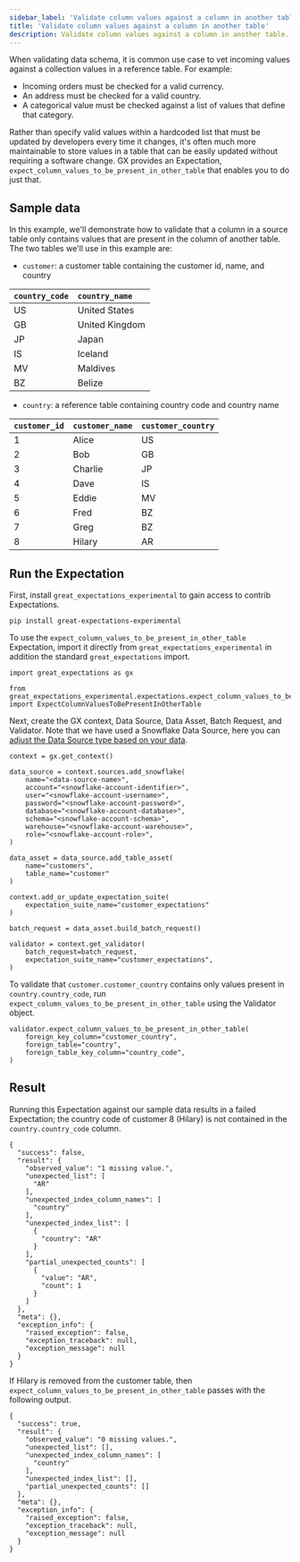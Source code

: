 ```yaml
---
sidebar_label: 'Validate column values against a column in another table'
title: 'Validate column values against a column in another table'
description: Validate column values against a column in another table.
---
```


When validating data schema, it is common use case to vet incoming values against a collection values in a reference table. For example:
* Incoming orders must be checked for a valid currency.
* An address must be checked for a valid country.
* A categorical value must be checked against a list of values that define that category.

Rather than specify valid values within a hardcoded list that must be updated by developers every time it changes, it's often much more maintainable to store values in a table that can be easily updated without requiring a software change. GX provides an Expectation, `expect_column_values_to_be_present_in_other_table` that enables you to do just that.

## Sample data

In this example, we'll demonstrate how to validate that a column in a source table only contains values that are present in the column of another table. The two tables we'll use in this example are:

* `customer`: a customer table containing the customer id, name, and country

| `country_code` | `country_name` |
| :-- | :-- |
| US | United States |
| GB | United Kingdom |
| JP | Japan |
| IS | Iceland |
| MV | Maldives |
| BZ | Belize |

* `country`: a reference table containing country code and country name

| `customer_id` | `customer_name` | `customer_country` |
| :-- | :-- | :-- |
| 1 | Alice | US |
| 2 | Bob | GB |
| 3 | Charlie | JP |
| 4 | Dave | IS |
| 5 | Eddie | MV |
| 6 | Fred | BZ |
| 7 | Greg | BZ |
| 8 | Hilary | AR |

## Run the Expectation

First, install `great_expectations_experimental` to gain access to contrib Expectations.

```
pip install great-expectations-experimental
```

To use the `expect_column_values_to_be_present_in_other_table` Expectation, import it directly from `great_expectations_experimental` in addition the standard `great_expectations` import.
```
import great_expectations as gx

from great_expectations_experimental.expectations.expect_column_values_to_be_present_in_other_table import ExpectColumnValuesToBePresentInOtherTable
```

Next, create the GX context, Data Source, Data Asset, Batch Request, and Validator. Note that we have used a Snowflake Data Source, here you can [adjust the Data Source type based on your data](/docs/oss/guides/connecting_to_your_data/fluent/database/connect_sql_source_data).
```
context = gx.get_context()

data_source = context.sources.add_snowflake(
    name="<data-source-name>",
    account="<snowflake-account-identifier>",
    user="<snowflake-account-username>",
    password="<snowflake-account-password>",
    database="<snowflake-account-database>",
    schema="<snowflake-account-schema>",
    warehouse="<snowflake-account-warehouse>",
    role="<snowflake-account-role>",
)

data_asset = data_source.add_table_asset(
    name="customers",
    table_name="customer"
)

context.add_or_update_expectation_suite(
    expectation_suite_name="customer_expectations"
)

batch_request = data_asset.build_batch_request()

validator = context.get_validator(
    batch_request=batch_request,
    expectation_suite_name="customer_expectations",
)
```

To validate that `customer.customer_country` contains only values present in `country.country_code`, run `expect_column_values_to_be_present_in_other_table` using the Validator object.
```
validator.expect_column_values_to_be_present_in_other_table(
    foreign_key_column="customer_country",
    foreign_table="country",
    foreign_table_key_column="country_code",
)
```

## Result

Running this Expectation against our sample data results in a failed Expectation; the country code of customer 8 (Hilary) is not contained in the `country.country_code` column.

```
{
  "success": false,
  "result": {
    "observed_value": "1 missing value.",
    "unexpected_list": [
      "AR"
    ],
    "unexpected_index_column_names": [
      "country"
    ],
    "unexpected_index_list": [
      {
        "country": "AR"
      }
    ],
    "partial_unexpected_counts": [
      {
        "value": "AR",
        "count": 1
      }
    ]
  },
  "meta": {},
  "exception_info": {
    "raised_exception": false,
    "exception_traceback": null,
    "exception_message": null
  }
}
```

If Hilary is removed from the customer table, then `expect_column_values_to_be_present_in_other_table` passes with the following output.
```
{
  "success": true,
  "result": {
    "observed_value": "0 missing values.",
    "unexpected_list": [],
    "unexpected_index_column_names": [
      "country"
    ],
    "unexpected_index_list": [],
    "partial_unexpected_counts": []
  },
  "meta": {},
  "exception_info": {
    "raised_exception": false,
    "exception_traceback": null,
    "exception_message": null
  }
}
```